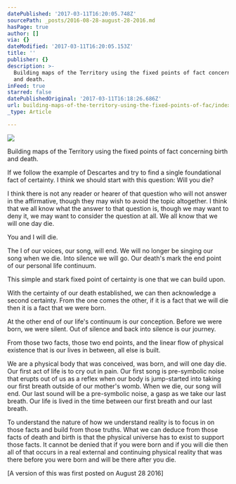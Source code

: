 ```yaml
---
datePublished: '2017-03-11T16:20:05.748Z'
sourcePath: _posts/2016-08-28-august-28-2016.md
hasPage: true
author: []
via: {}
dateModified: '2017-03-11T16:20:05.153Z'
title: ''
publisher: {}
description: >-
  Building maps of the Territory using the fixed points of fact concerning birth
  and death.
inFeed: true
starred: false
datePublishedOriginal: '2017-03-11T16:18:26.686Z'
url: building-maps-of-the-territory-using-the-fixed-points-of-fac/index.html
_type: Article

---
```

![](https://the-grid-user-content.s3-us-west-2.amazonaws.com/e7cf7781-c125-45fc-af64-fa9d88a56f48.jpg)

Building maps of the Territory using the fixed points of fact concerning birth and death.

If we follow the example of Descartes and try to find a single foundational fact of certainty. I think we should start with this question: Will you die?

I think there is not any reader or hearer of that question who will not answer in the affirmative, though they may wish to avoid the topic altogether. I think that we all know what the answer to that question is, though we may want to deny it, we may want to consider the question at all. We all know that we will one day die.

You and I will die.

The I of our voices, our song, will end. We will no longer be singing our song when we die. Into silence we will go. Our death's mark the end point of our personal life continuum.

This simple and stark fixed point of certainty is one that we can build upon.

With the certainty of our death established, we can then acknowledge a second certainty. From the one comes the other, if it is a fact that we will die then it is a fact that we were born.

At the other end of our life's continuum is our conception. Before we were born, we were silent. Out of silence and back into silence is our journey.

From those two facts, those two end points, and the linear flow of physical existence that is our lives in between, all else is built.

We are a physical body that was conceived, was born, and will one day die. Our first act of life is to cry out in pain. Our first song is pre-symbolic noise that erupts out of us as a reflex when our body is jump-started into taking our first breath outside of our mother's womb. When we die, our song will end. Our last sound will be a pre-symbolic noise, a gasp as we take our last breath. Our life is lived in the time between our first breath and our last breath.

To understand the nature of how we understand reality is to focus in on those facts and build from those truths. What we can deduce from those facts of death and birth is that the physical universe has to exist to support those facts. It cannot be denied that if you were born and if you will die then all of that occurs in a real external and continuing physical reality that was there before you were born and will be there after you die.

\[A version of this was first posted on August 28 2016\]